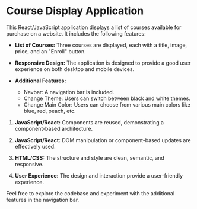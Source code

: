 # Course Display Application

This React/JavaScript application displays a list of courses available for purchase on a website. It includes the following features:

- **List of Courses:** Three courses are displayed, each with a title, image, price, and an "Enroll" button.

- **Responsive Design:** The application is designed to provide a good user experience on both desktop and mobile devices.

- **Additional Features:**
  - Navbar: A navigation bar is included.
  - Change Theme: Users can switch between black and white themes.
  - Change Main Color: Users can choose from various main colors like blue, red, peach, etc.


1. **JavaScript/React:** Components are reused, demonstrating a component-based architecture.

2. **JavaScript/React:** DOM manipulation or component-based updates are effectively used.

3. **HTML/CSS:** The structure and style are clean, semantic, and responsive.

4. **User Experience:** The design and interaction provide a user-friendly experience.

Feel free to explore the codebase and experiment with the additional features in the navigation bar.
